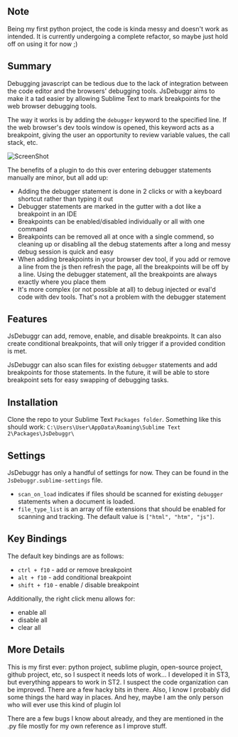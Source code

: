 Note
---------
Being my first python project, the code is kinda messy and doesn't work as intended. It is currently undergoing a complete refactor, so maybe just hold off on using it for now ;)

Summary
---------
Debugging javascript can be tedious due to the lack of integration between the code editor and the browsers' debugging tools. JsDebuggr aims to make it a tad easier by allowing Sublime Text to mark breakpoints for the web browser debugging tools.  

The way it works is by adding the `debugger` keyword to the specified line. If the web browser's dev tools window is opened, this keyword acts as a breakpoint, giving the user an opportunity to review variable values, the call stack, etc.

![ScreenShot](https://raw.github.com/rDr4g0n/JsDebuggr/master/screen1.png)

The benefits of a plugin to do this over entering debugger statements manually are minor, but all add up:
* Adding the debugger statement is done in 2 clicks or with a keyboard shortcut rather than typing it out
* Debugger statements are marked in the gutter with a dot like a breakpoint in an IDE
* Breakpoints can be enabled/disabled individually or all with one command
* Breakpoints can be removed all at once with a single commend, so cleaning up or disabling all the debug statements after a long and messy debug session is quick and easy
* When adding breakpoints in your browser dev tool, if you add or remove a line from the js then refresh the page, all the breakpoints will be off by a line. Using the debugger statement, all the breakpoints are always exactly where you place them
* It's more complex (or not possible at all) to debug injected or eval'd code with dev tools. That's not a problem with the debugger statement


Features
--------
JsDebuggr can add, remove, enable, and disable breakpoints. It can also create conditional breakpoints, that will only trigger if a provided condition is met.

JsDebuggr can also scan files for existing `debugger` statements and add breakpoints for those statements. In the future, it will be able to store breakpoint sets for easy swapping of debugging tasks.


Installation
------------
Clone the repo to your Sublime Text `Packages folder`. Something like this should work: `C:\Users\User\AppData\Roaming\Sublime Text 2\Packages\JsDebuggr\`


Settings
--------
JsDebuggr has only a handful of settings for now. They can be found in the `JsDebuggr.sublime-settings` file.  

* `scan_on_load` indicates if files should be scanned for existing `debugger` statements when a document is loaded.
* `file_type_list` is an array of file extensions that should be enabled for scanning and tracking. The default value is `["html", "htm", "js"]`.


Key Bindings
------------
The default key bindings are as follows:

* `ctrl + f10` - add or remove breakpoint
* `alt + f10` - add conditional breakpoint
* `shift + f10` - enable / disable breakpoint

Additionally, the right click menu allows for:

* enable all
* disable all
* clear all


More Details
-------
This is my first ever: python project, sublime plugin, open-source project, github project, etc, so I suspect it needs lots of work... I developed it in ST3, but everything appears to work in ST2. I suspect the code organization can be improved. There are a few hacky bits in there. Also, I know I probably did some things the hard way in places. And hey, maybe I am the only person who will ever use this kind of plugin lol  

There are a few bugs I know about already, and they are mentioned in the .py file mostly for my own reference as I improve stuff.

